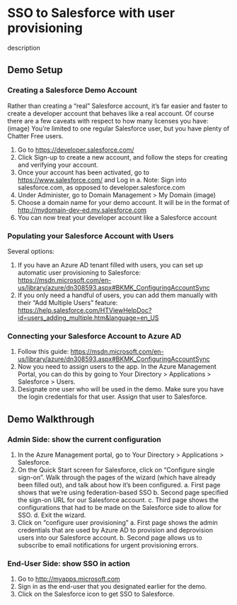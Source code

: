 <!---

Owner:		liviodlc
Owner DL:	adiampm
Last Reviewed:	2015.02.20

--->


# SSO to Salesforce with user provisioning

description

## Demo Setup

### Creating a Salesforce Demo Account
Rather than creating a “real” Salesforce account, it’s far easier and faster to create a developer account that behaves like a real account.
Of course there are a few caveats with respect to how many licenses you have:
 (image)
You’re limited to one regular Salesforce user, but you have plenty of Chatter Free users.
1.	Go to https://developer.salesforce.com/
2.	Click Sign-up to create a new account, and follow the steps for creating and verifying your account.
3.	Once your account has been activated, go to https://www.salesforce.com/ and Log in
a.	Note: Sign into salesforce.com, as opposed to developer.salesforce.com
4.	Under Administer, go to Domain Management > My Domain
(image)
5.	Choose a domain name for your demo account. It will be in the format of http://mydomain-dev-ed.my.salesforce.com
6.	You can now treat your developer account like a Salesforce account 


### Populating your Salesforce Account with Users

Several options:
1.	If you have an Azure AD tenant filled with users, you can set up automatic user provisioning to Salesforce:
https://msdn.microsoft.com/en-us/library/azure/dn308593.aspx#BKMK_ConfiguringAccountSync
2.	If you only need a handful of users, you can add them manually with their “Add Multiple Users” feature:
https://help.salesforce.com/HTViewHelpDoc?id=users_adding_multiple.htm&language=en_US

### Connecting your Salesforce Account to Azure AD

1.	Follow this guide:
https://msdn.microsoft.com/en-us/library/azure/dn308593.aspx#BKMK_ConfiguringAccountSync
2.	Now you need to assign users to the app. In the Azure Management Portal, you can do this by going to Your Directory > Applications > Salesforce > Users.
3.	Designate one user who will be used in the demo. Make sure you have the login credentials for that user. Assign that user to Salesforce.




## Demo Walkthrough

### Admin Side: show the current configuration

1.	In the Azure Management portal, go to Your Directory > Applications > Salesforce.
2.	On the Quick Start screen for Salesforce, click on “Configure single sign-on”. Walk through the pages of the wizard (which have already been filled out), and talk about how it’s been configured.
  a.	First page shows that we’re using federation-based SSO
  b.	Second page specified the sign-on URL for our Salesforce account.
  c.	Third page shows the configurations that had to be made on the Salesforce side to allow for SSO.
  d.	Exit the wizard.
3.	Click on “configure user provisioning”
  a.	First page shows the admin credentials that are used by Azure AD to provision and deprovision users into our Salesforce account.
  b.	Second page allows us to subscribe to email notifications for urgent provisioning errors.

### End-User Side: show SSO in action

1.	Go to http://myapps.microsoft.com
2.	Sign in as the end-user that you designated earlier for the demo.
3.	Click on the Salesforce icon to get SSO to Salesforce.
